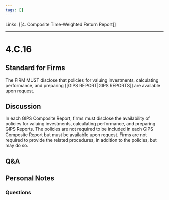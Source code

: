 ```yaml
---
tags: []
---
```

Links: [[4. Composite Time-Weighted Return Report]]
___
# 4.C.16
## Standard for Firms
The FIRM MUST disclose that policies for valuing investments, calculating performance, and preparing [[GIPS REPORT|GIPS REPORTS]] are available upon request.
## Discussion
In each GIPS Composite Report, firms must disclose the availability of policies for valuing investments, calculating performance, and preparing GIPS Reports. The policies are not required to be included in each GIPS Composite Report but must be available upon request. Firms are not required to provide the related procedures, in addition to the policies, but may do so.
## Q&A

## Personal Notes

### Questions
